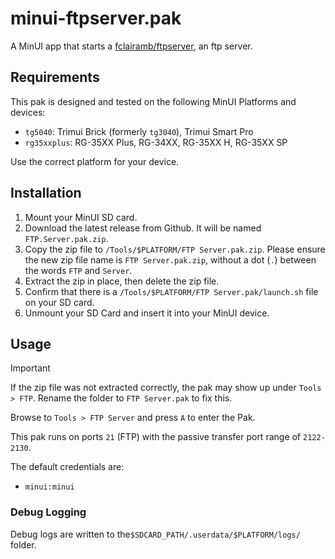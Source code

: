 # minui-ftpserver.pak

A MinUI app that starts a [fclairamb/ftpserver](https://github.com/fclairamb/ftpserver), an ftp server.

## Requirements

This pak is designed and tested on the following MinUI Platforms and devices:

- `tg5040`: Trimui Brick (formerly `tg3040`), Trimui Smart Pro
- `rg35xxplus`: RG-35XX Plus, RG-34XX, RG-35XX H, RG-35XX SP

Use the correct platform for your device.

## Installation

1. Mount your MinUI SD card.
2. Download the latest release from Github. It will be named `FTP.Server.pak.zip`.
3. Copy the zip file to `/Tools/$PLATFORM/FTP Server.pak.zip`. Please ensure the new zip file name is `FTP Server.pak.zip`, without a dot (`.`) between the words `FTP` and `Server`.
4. Extract the zip in place, then delete the zip file.
5. Confirm that there is a `/Tools/$PLATFORM/FTP Server.pak/launch.sh` file on your SD card.
6. Unmount your SD Card and insert it into your MinUI device.

## Usage

> [!IMPORTANT]
> If the zip file was not extracted correctly, the pak may show up under `Tools > FTP`. Rename the folder to `FTP Server.pak` to fix this.

Browse to `Tools > FTP Server` and press `A` to enter the Pak.

This pak runs on ports `21` (FTP) with the passive transfer port range of `2122-2130`.

The default credentials are:

- `minui:minui`

### Debug Logging

Debug logs are written to the`$SDCARD_PATH/.userdata/$PLATFORM/logs/` folder.
